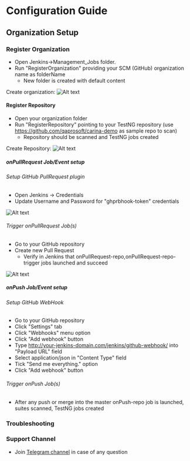 # Configuration Guide
## Organization Setup

### Register Organization
* Open Jenkins->Management_Jobs folder.
* Run "RegisterOrganization" providing your SCM (GitHub) organization name as folderName
     * New folder is created with default content
     
 Create organization: 
 ![Alt text](https://github.com/qaprosoft/qps-infra/blob/master/docs/img/Organization.png?raw=true "Organization")

#### Register Repository
* Open your organization folder
* Run "RegisterRepository" pointing to your TestNG repository (use https://github.com/qaprosoft/carina-demo as sample repo to scan)
     * Repository should be scanned and TestNG jobs created
     
Create Repository:
 ![Alt text](https://github.com/qaprosoft/qps-infra/blob/master/docs/img/Repository.png?raw=true "Repository")   
     
##### onPullRequest Job/Event setup

###### Setup GitHub PullRequest plugin 
   * Open Jenkins -> Credentials
   * Update Username and Password for "ghprbhook-token" credentials
   
![Alt text](https://github.com/qaprosoft/qps-infra/blob/master/docs/img/Credentials.png?raw=true "Credentials") 

###### Trigger onPullRequest Job(s)
   * Go to your GitHub repository
   * Create new Pull Request
        * Verify in Jenkins that onPullRequest-repo,onPullRequest-repo-trigger jobs launched and succeed
        
![Alt text](https://github.com/qaprosoft/qps-infra/blob/master/docs/img/PushJobs.png?raw=true "PushJobs")
        
##### onPush Job/Event setup

###### Setup GitHub WebHook
   * Go to your GitHub repository
   * Click "Settings" tab
   * Click "Webhooks" menu option
   * Click "Add webhook" button
   * Type http://your-jenkins-domain.com/jenkins/github-webhook/ into "Payload URL" field
   * Select application/json in "Content Type" field
   * Tick "Send me everything." option
   * Click "Add webhook" button
   
###### Trigger onPush Job(s)
 *  After any push or merge into the master onPush-repo job is launched, suites scanned, TestNG jobs created
   
### Troubleshooting

### Support Channel

* Join [Telegram channel](https://t.me/qps_infra) in case of any question
